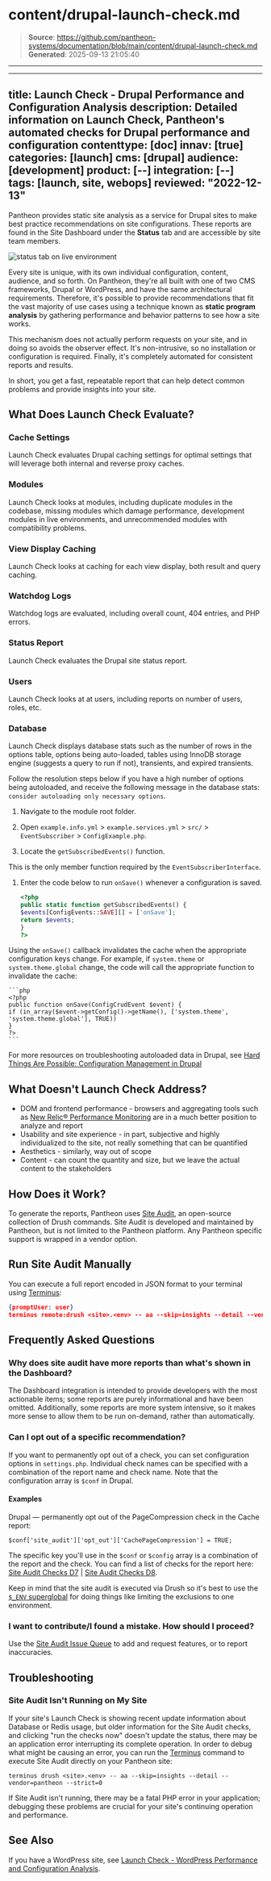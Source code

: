 # content/drupal-launch-check.md

> **Source**: https://github.com/pantheon-systems/documentation/blob/main/content/drupal-launch-check.md
> **Generated**: 2025-09-13 21:05:40

---

---
title: Launch Check - Drupal Performance and Configuration Analysis
description: Detailed information on Launch Check, Pantheon's automated checks for Drupal performance and configuration
contenttype: [doc]
innav: [true]
categories: [launch]
cms: [drupal]
audience: [development]
product: [--]
integration: [--]
tags: [launch, site, webops]
reviewed: "2022-12-13"
---
 Pantheon provides static site analysis as a service for Drupal sites to make best practice recommendations on site configurations. These reports are found in the Site Dashboard under the **Status** tab and are accessible by site team members.

 ![status tab on live environment](../images/dashboard/new-dashboard/2024/_status-tab-drupal.png)

 Every site is unique, with its own individual configuration, content, audience, and so forth. On Pantheon, they're all built with one of two CMS frameworks, Drupal or WordPress, and have the same architectural requirements. Therefore, it's possible to provide recommendations that fit the vast majority of use cases using a technique known as **static program analysis** by gathering performance and behavior patterns to see how a site works.

 This mechanism does not actually perform requests on your site, and in doing so avoids the observer effect. It's non-intrusive, so no installation or configuration is required. Finally, it's completely automated for consistent reports and results.

 In short, you get a fast, repeatable report that can help detect common problems and provide insights into your site.

 ## What Does Launch Check Evaluate?

 ### Cache Settings

 Launch Check evaluates Drupal caching settings for optimal settings that will leverage both internal and reverse proxy caches.

 ### Modules

 Launch Check looks at modules, including duplicate modules in the codebase, missing modules which damage performance, development modules in live environments, and unrecommended modules with compatibility problems.

 ### View Display Caching

 Launch Check looks at caching for each view display, both result and query caching.

 ### Watchdog Logs

 Watchdog logs are evaluated, including overall count, 404 entries, and PHP errors.

 ### Status Report

 Launch Check evaluates the Drupal site status report.

 ### Users

 Launch Check looks at at users, including reports on number of users, roles, etc.

 ### Database

 Launch Check displays database stats such as the number of rows in the options table, options being auto-loaded, tables using InnoDB storage engine (suggests a query to run if not), transients, and expired transients. 

 Follow the resolution steps below if you have a high number of options being autoloaded, and receive the following message in the database stats: `consider autoloading only necessary options`.

 1. Navigate to the module root folder.

 1. Open `example.info.yml` > `example.services.yml` > `src/` > `EventSubscriber` > `ConfigExample.php`.

 1. Locate the `getSubscribedEvents()` function.

 This is the only member function required by the `EventSubscriberInterface`.

 1. Enter the code below to run `onSave()` whenever a configuration is saved.

    ```php
    <?php
    public static function getSubscribedEvents() {
    $events[ConfigEvents::SAVE][] = ['onSave'];
    return $events;
    }
    ?>
    ```

 Using the `onSave()` callback invalidates the cache when the appropriate configuration keys change. For example, if `system.theme` or `system.theme.global` change, the code will call the appropriate function to invalidate the cache:

    ```php 
    <?php
    public function onSave(ConfigCrudEvent $event) {
    if (in_array($event->getConfig()->getName(), ['system.theme', 'system.theme.global'], TRUE)) 
    }
    ?>
    ```


 For more resources on troubleshooting autoloaded data in Drupal, see [Hard Things Are Possible: Configuration Management in Drupal](https://pantheon.io/blog/hard-things-are-possible-configuration-management-drupal-8)

 ## What Doesn't Launch Check Address?

 - DOM and frontend performance - browsers and aggregating tools such as [New Relic&reg; Performance Monitoring](/guides/new-relic) are in a much better position to analyze and report
 - Usability and site experience - in part, subjective and highly individualized to the site, not really something that can be quantified
 - Aesthetics - similarly, way out of scope
 - Content - can count the quantity and size, but we leave the actual content to the stakeholders

## How Does it Work?

To generate the reports, Pantheon uses [Site Audit](https://drupal.org/project/site_audit), an open-source collection of Drush commands. Site Audit is developed and maintained by Pantheon, but is not limited to the Pantheon platform. Any Pantheon specific support is wrapped in a vendor option.

## Run Site Audit Manually

You can execute a full report encoded in JSON format to your terminal using [Terminus](/terminus):

 ```json
 {promptUser: user}
 terminus remote:drush <site>.<env> -- aa --skip=insights --detail --vendor=pantheon
 ```

## Frequently Asked Questions

### Why does site audit have more reports than what's shown in the Dashboard?

The Dashboard integration is intended to provide developers with the most actionable items; some reports are purely informational and have been omitted. Additionally, some reports are more system intensive, so it makes more sense to allow them to be run on-demand, rather than automatically.


### Can I opt out of a specific recommendation?

If you want to permanently opt out of a check, you can set configuration options in `settings.php`. Individual check names can be specified with a combination of the report name and check name. Note that the configuration array is `$conf` in Drupal.

#### Examples

Drupal — permanently opt out of the PageCompression check in the Cache report:

 ```php:title=settings.php
 $conf['site_audit']['opt_out']['CachePageCompression'] = TRUE;
 ```

 The specific key you'll use in the `$conf` or `$config` array is a combination of the report and the check. You can find a list of checks for the report here: [Site Audit Checks D7](http://cgit.drupalcode.org/site_audit/tree/Check?h=7.x-1.x) | [Site Audit Checks D8](http://cgit.drupalcode.org/site_audit/tree/Check?h=8.x-2.x).

 Keep in mind that the site audit is executed via Drush so it's best to use the [`$_ENV` superglobal](/guides/environment-configuration/read-environment-config) for doing things like limiting the exclusions to one environment.

 ### I want to contribute/I found a mistake. How should I proceed?

 Use the [Site Audit Issue Queue](https://drupal.org/project/issues/site_audit) to add and request features, or to report inaccuracies.

 ## Troubleshooting

 ### Site Audit Isn't Running on My Site

 If your site's Launch Check is showing recent update information about Database or Redis usage, but older information for the Site Audit checks, and clicking "run the checks now" doesn't update the status, there may be an application error interrupting its complete operation. In order to debug what might be causing an error, you can run the [Terminus](/terminus) command to execute Site Audit directly on your Pantheon site:

 ```bash{promptUser: user}
 terminus drush <site>.<env> -- aa --skip=insights --detail --vendor=pantheon --strict=0
 ```

 If Site Audit isn't running, there may be a fatal PHP error in your application; debugging these problems are crucial for your site's continuing operation and performance.

 ## See Also

 If you have a WordPress site, see [Launch Check - WordPress Performance and Configuration Analysis](/guides/wordpress-pantheon/wordpress-launch-check).
